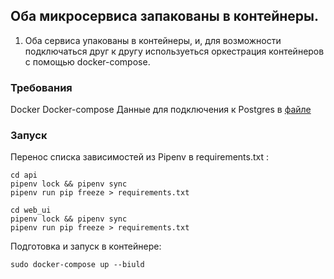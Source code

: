 ## Оба микросервиса запакованы в контейнеры.

1) Оба сервиса упакованы в контейнеры, и, для возможности подключаться друг к другу 
   используеться оркестрация контейнеров с помощью docker-compose.

### Требования
Docker
Docker-compose
Данные для подключения к Postgres в [файле]()

### Запуск
Перенос списка зависимостей из Pipenv в requirements.txt :
```
cd api
pipenv lock && pipenv sync
pipenv run pip freeze > requirements.txt

cd web_ui
pipenv lock && pipenv sync
pipenv run pip freeze > requirements.txt
```

Подготовка и запуск в контейнере:
```
sudo docker-compose up --biuld
```